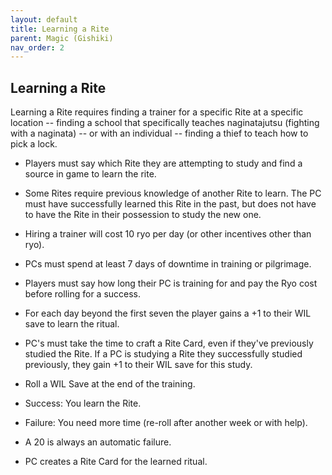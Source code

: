 ```yaml
---
layout: default
title: Learning a Rite
parent: Magic (Gishiki)
nav_order: 2
---
```


## Learning a Rite

Learning a Rite requires finding a trainer for a specific Rite at a
specific location -- finding a school that specifically teaches
naginatajutsu (fighting with a naginata) -- or with an individual --
finding a thief to teach how to pick a lock.

- Players must say which Rite they are attempting to study and find a
  source in game to learn the rite.

- Some Rites require previous knowledge of another Rite to learn. The PC
  must have successfully learned this Rite in the past, but does not
  have to have the Rite in their possession to study the new one.

- Hiring a trainer will cost 10 ryo per day (or other incentives other
  than ryo).

- PCs must spend at least 7 days of downtime in training or pilgrimage.

- Players must say how long their PC is training for and pay the Ryo
  cost before rolling for a success.

- For each day beyond the first seven the player gains a +1 to their WIL
  save to learn the ritual.

- PC's must take the time to craft a Rite Card, even if they've
  previously studied the Rite. If a PC is studying a Rite they
  successfully studied previously, they gain +1 to their WIL save for
  this study.

- Roll a WIL Save at the end of the training.

- Success: You learn the Rite.

- Failure: You need more time (re-roll after another week or with help).

- A 20 is always an automatic failure.

- PC creates a Rite Card for the learned ritual.
